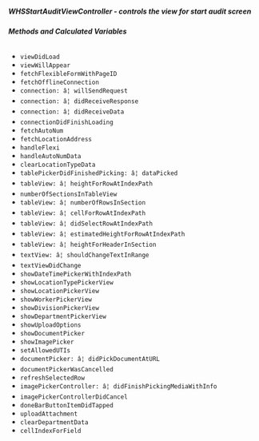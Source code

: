 ##### **WHSStartAuditViewController** - controls the view for start audit screen

###### **Methods and Calculated Variables**
- `viewDidLoad`
- `viewWillAppear`
- `fetchFlexibleFormWithPageID`
- `fetchOfflineConnection`
- `connection: â¦ willSendRequest`
- `connection: â¦ didReceiveResponse`
- `connection: â¦ didReceiveData`
- `connectionDidFinishLoading`
- `fetchAutoNum`
- `fetchLocationAddress`
- `handleFlexi`
- `handleAutoNumData`
- `clearLocationTypeData`
- `tablePickerDidFinishedPicking: â¦ dataPicked`
- `tableView: â¦ heightForRowAtIndexPath`
- `numberOfSectionsInTableView`
- `tableView: â¦ numberOfRowsInSection`
- `tableView: â¦ cellForRowAtIndexPath`
- `tableView: â¦ didSelectRowAtIndexPath`
- `tableView: â¦ estimatedHeightForRowAtIndexPath`
- `tableView: â¦ heightForHeaderInSection`
- `textView: â¦ shouldChangeTextInRange`
- `textViewDidChange`
- `showDateTimePickerWithIndexPath`
- `showLocationTypePickerView`
- `showLocationPickerView`
- `showWorkerPickerView`
- `showDivisionPickerView`
- `showDepartmentPickerView`
- `showUploadOptions`
- `showDocumentPicker`
- `showImagePicker`
- `setAllowedUTIs`
- `documentPicker: â¦ didPickDocumentAtURL`
- `documentPickerWasCancelled`
- `refreshSelectedRow`
- `imagePickerController: â¦ didFinishPickingMediaWithInfo`
- `imagePickerControllerDidCancel`
- `doneBarButtonItemDidTapped`
- `uploadAttachment`
- `clearDepartmentData`
- `cellIndexForField`